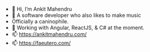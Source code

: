 - 👋 Hi, I’m Ankit Mahendru
- 👀 A software developer who also likes to make music
- Officially a caninophile.
- 🌱 Working with Angular, ReactJS, & C# at the moment.
- 📫 https://ankitmahendru.com/
- 📫 https://faeutero.com/

<!---
mahendruankit/mahendruankit is a ✨ special ✨ repository because its `README.md` (this file) appears on your GitHub profile.
You can click the Preview link to take a look at your changes.
--->
